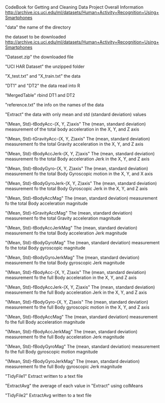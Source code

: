 CodeBook for Getting and Cleaning Data Project
Overall Information
	http://archive.ics.uci.edu/ml/datasets/Human+Activity+Recognition+Using+Smartphones

"data"
	the name of the directory

the dataset to be downloaded
	http://archive.ics.uci.edu/ml/datasets/Human+Activity+Recognition+Using+Smartphones

"Dataset.zip"
	the downloaded file

"UCI HAR Dataset"
	the unzipped folder

"X_test.txt" and "X_train.txt"
	the data

"DT1" and "DT2"
	the data read into R

"MergedTable"
	rbind DT1 and DT2

"reference.txt"
	the info on the names of the data

"Extract"
	the data with only mean and std (standard deviation) values

"(Mean, Std)-tBodyAcc-(X, Y, Z)axis"
	The (mean, standard deviation) measurement of the total body acceleration in the X, Y, and Z axis

"(Mean, Std)-tGravityAcc-(X, Y, Z)axis"
	The (mean, standard deviation) measurement fo the total Gravity acceleration in the X, Y, and Z axis

"(Mean, Std)-tBodyAccJerk-(X, Y, Z)axis"
	The (mean, standard deviation) measurement fo the total Body acceleration Jerk in the X, Y, and Z axis

"(Mean, Std)-tBodyGyro-(X, Y, Z)axis"
	The (mean, standard deviation) measurement fo the total Body Gyroscopic motion in the X, Y, and X axis

"(Mean, Std)-tBodyGyroJerk-(X, Y, Z)axis"
	The (mean, standard deviation) measurement fo the total Body Gyroscopic Jerk in the X, Y, and Z axis

"(Mean, Std)-tBodyAccMag"
	The (mean, standard deviation) measurement fo the total Body acceleration magnitude

"(Mean, Std)-tGravityAccMag"
	The (mean, standard deviation) measurement fo the total Gravity acceleration magnitude

"(Mean, Std)-tBodyAccJerkMag"
	The (mean, standard deviation) measurement fo the total Body acceleration Jerk magnitude

"(Mean, Std)-tBodyGyroMag"
	The (mean, standard deviation) measurement fo the total Body gyroscopic magnitude

"(Mean, Std)-tBodyGyroJerkMag"
	The (mean, standard deviation) measurement fo the total Body gyroscopic Jerk magnitude

"(Mean, Std)-fBodyAcc-(X, Y, Z)axis"
	The (mean, standard deviation) measurement fo the full Body acceleration in the X, Y, and Z axis

"(Mean, Std)-fBodyAccJerk-(X, Y, Z)axis"
	The (mean, standard deviation) measurement fo the full Body acceleration Jerk in the X, Y, and Z axis

"(Mean, Std)-fBodyGyro-(X, Y, Z)axis"
	The (mean, standard deviation) measurement fo the full Body gyroscopic motion in the X, Y, and Z axis

"(Mean, Std)-fBodyAccMag"
	The (mean, standard deviation) measurement fo the full Body acceleration magnitude

"(Mean, Std)-fBodyAccJerkMag"
	The (mean, standard deviation) measurement fo the full Body acceleration Jerk magnitude

"(Mean, Std)-fBodyGyroMag"
	The (mean, standard deviation) measurement fo the full Body gyroscopic motion magnitude

"(Mean, Std)-fBodyGyroJerkMag"
	The (mean, standard deviation) measurement fo the full Body gyroscopic Jerk magnitude

"TidyFile1"
	Extract written to a text file

"ExtractAvg"
	the average of each value in "Extract" using colMeans

"TidyFile2"
	ExtractAvg written to a text file
